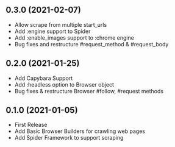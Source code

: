 ## 0.3.0 (2021-02-07)
- Allow scrape from multiple start_urls
- Add :engine support to Spider
- Add :enable_images support to :chrome engine
- Bug fixes and restructure #request_method & #request_body

## 0.2.0 (2021-01-25)
- Add Capybara Support
- Add :headless option to Browser object
- Bug fixes & restructure Browser #follow, #request methods

## 0.1.0 (2021-01-05)

- First Release
- Add Basic Browser Builders for crawling web pages
- Add Spider Framework to support scraping
